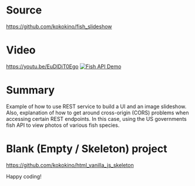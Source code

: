 # Source
https://github.com/kokokino/fish_slideshow

# Video
https://youtu.be/EuDlDiT0Ego 
[![Fish API Demo](https://i.imgur.com/O56g4vH.jpeg)](https://youtu.be/EuDlDiT0Ego "Fish API Demo")

# Summary
Example of how to use REST service to build a UI and an image slideshow. Also, explanation of how to get around cross-origin (CORS) problems when accessing certain REST endpoints. In this case, using the US governments fish API to view photos of various fish species. 

# Blank (Empty / Skeleton) project
https://github.com/kokokino/html_vanilla_js_skeleton

Happy coding!